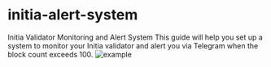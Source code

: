 # initia-alert-system
Initia Validator Monitoring and Alert System
This guide will help you set up a system to monitor your Initia validator and alert you via Telegram when the block count exceeds 100.
![example](https://i.hizliresim.com/ffjugcp.png)
